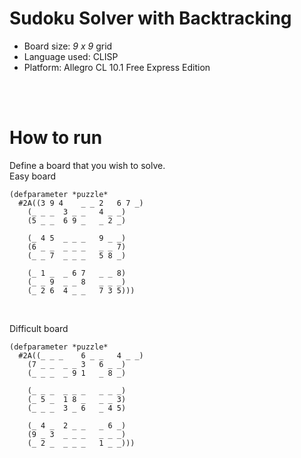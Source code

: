 # Sudoku Solver with Backtracking
* Board size: *9 x 9* grid 
* Language used: CLISP
* Platform: Allegro CL 10.1 Free Express Edition

<br/>
<br/>

# How to run
Define a board that you wish to solve. <br/>
Easy board
```
(defparameter *puzzle*
  #2A((3 9 4	_ _ 2	6 7 _)
  	(_ _ _	3 _ _	4 _ _)
  	(5 _ _	6 9 _	_ 2 _)
    
  	(_ 4 5	_ _ _	9 _ _)
  	(6 _ _	_ _ _	_ _ 7)
  	(_ _ 7	_ _ _	5 8 _)
    
  	(_ 1 _	_ 6 7	_ _ 8)
  	(_ _ 9	_ _ 8	_ _ _)
  	(_ 2 6	4 _ _	7 3 5)))
```

<br/>

Difficult board
```
(defparameter *puzzle*
  #2A((_ _ _	6 _ _	4 _ _)
  	(7 _ _	_ _ 3	6 _ _)
  	(_ _ _	_ 9 1	_ 8 _)
    
  	(_ _ _	_ _ _	_ _ _)
  	(_ 5 _	1 8 _	_ _ 3)
  	(_ _ _	3 _ 6	_ 4 5)
    
  	(_ 4 _	2 _ _	_ 6 _)
  	(9 _ 3	_ _ _	_ _ _)
  	(_ 2 _	_ _ _	1 _ _)))
```

<br/>
<br/>
